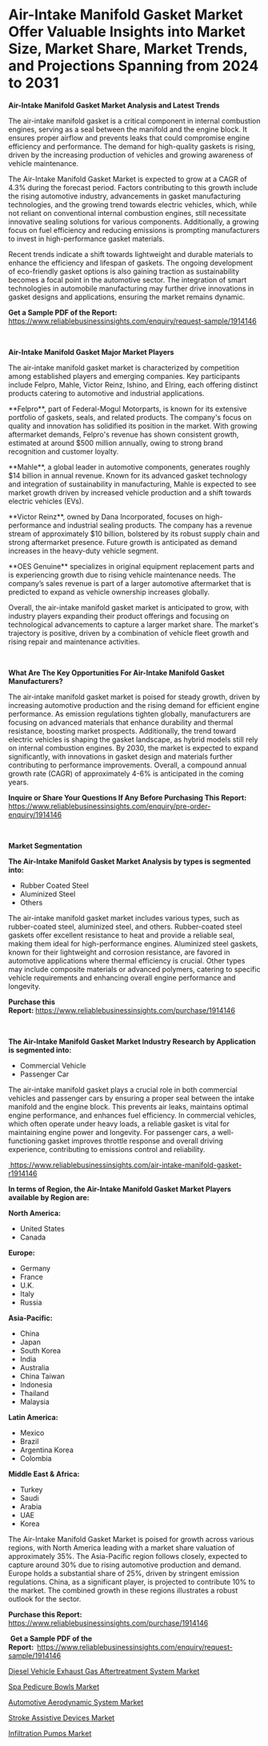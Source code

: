 <p><h1>Air-Intake Manifold Gasket Market Offer Valuable Insights into Market Size, Market Share, Market Trends, and Projections Spanning from 2024 to 2031</h1></p><p><strong>Air-Intake Manifold Gasket Market Analysis and Latest Trends</strong></p>
<p><p>The air-intake manifold gasket is a critical component in internal combustion engines, serving as a seal between the manifold and the engine block. It ensures proper airflow and prevents leaks that could compromise engine efficiency and performance. The demand for high-quality gaskets is rising, driven by the increasing production of vehicles and growing awareness of vehicle maintenance.</p><p>The Air-Intake Manifold Gasket Market is expected to grow at a CAGR of 4.3% during the forecast period. Factors contributing to this growth include the rising automotive industry, advancements in gasket manufacturing technologies, and the growing trend towards electric vehicles, which, while not reliant on conventional internal combustion engines, still necessitate innovative sealing solutions for various components. Additionally, a growing focus on fuel efficiency and reducing emissions is prompting manufacturers to invest in high-performance gasket materials.</p><p>Recent trends indicate a shift towards lightweight and durable materials to enhance the efficiency and lifespan of gaskets. The ongoing development of eco-friendly gasket options is also gaining traction as sustainability becomes a focal point in the automotive sector. The integration of smart technologies in automobile manufacturing may further drive innovations in gasket designs and applications, ensuring the market remains dynamic.</p></p>
<p><strong>Get a Sample PDF of the Report:&nbsp;</strong> <a href="https://www.reliablebusinessinsights.com/enquiry/request-sample/1914146?utm_campaign=1109&utm_medium=2&utm_source=Github&utm_content=ia&utm_term=04112024&utm_id=air-intake-manifold-gasket">https://www.reliablebusinessinsights.com/enquiry/request-sample/1914146</a></p>
<p>&nbsp;</p>
<p><strong>Air-Intake Manifold Gasket Major Market Players</strong></p>
<p><p>The air-intake manifold gasket market is characterized by competition among established players and emerging companies. Key participants include Felpro, Mahle, Victor Reinz, Ishino, and Elring, each offering distinct products catering to automotive and industrial applications.</p><p>**Felpro**, part of Federal-Mogul Motorparts, is known for its extensive portfolio of gaskets, seals, and related products. The company's focus on quality and innovation has solidified its position in the market. With growing aftermarket demands, Felpro's revenue has shown consistent growth, estimated at around $500 million annually, owing to strong brand recognition and customer loyalty.</p><p>**Mahle**, a global leader in automotive components, generates roughly $14 billion in annual revenue. Known for its advanced gasket technology and integration of sustainability in manufacturing, Mahle is expected to see market growth driven by increased vehicle production and a shift towards electric vehicles (EVs).</p><p>**Victor Reinz**, owned by Dana Incorporated, focuses on high-performance and industrial sealing products. The company has a revenue stream of approximately $10 billion, bolstered by its robust supply chain and strong aftermarket presence. Future growth is anticipated as demand increases in the heavy-duty vehicle segment.</p><p>**OES Genuine** specializes in original equipment replacement parts and is experiencing growth due to rising vehicle maintenance needs. The company’s sales revenue is part of a larger automotive aftermarket that is predicted to expand as vehicle ownership increases globally.</p><p>Overall, the air-intake manifold gasket market is anticipated to grow, with industry players expanding their product offerings and focusing on technological advancements to capture a larger market share. The market's trajectory is positive, driven by a combination of vehicle fleet growth and rising repair and maintenance activities.</p></p>
<p>&nbsp;</p>
<p><strong>What Are The Key Opportunities For Air-Intake Manifold Gasket Manufacturers?</strong></p>
<p><p>The air-intake manifold gasket market is poised for steady growth, driven by increasing automotive production and the rising demand for efficient engine performance. As emission regulations tighten globally, manufacturers are focusing on advanced materials that enhance durability and thermal resistance, boosting market prospects. Additionally, the trend toward electric vehicles is shaping the gasket landscape, as hybrid models still rely on internal combustion engines. By 2030, the market is expected to expand significantly, with innovations in gasket design and materials further contributing to performance improvements. Overall, a compound annual growth rate (CAGR) of approximately 4-6% is anticipated in the coming years.</p></p>
<p><strong>Inquire or Share Your Questions If Any Before Purchasing This Report:</strong> <a href="https://www.reliablebusinessinsights.com/enquiry/pre-order-enquiry/1914146?utm_campaign=1109&utm_medium=2&utm_source=Github&utm_content=ia&utm_term=04112024&utm_id=air-intake-manifold-gasket">https://www.reliablebusinessinsights.com/enquiry/pre-order-enquiry/1914146</a></p>
<p>&nbsp;</p>
<p><strong>Market Segmentation</strong></p>
<p><strong>The Air-Intake Manifold Gasket Market Analysis by types is segmented into:</strong></p>
<p><ul><li>Rubber Coated Steel</li><li>Aluminized Steel</li><li>Others</li></ul></p>
<p><p>The air-intake manifold gasket market includes various types, such as rubber-coated steel, aluminized steel, and others. Rubber-coated steel gaskets offer excellent resistance to heat and provide a reliable seal, making them ideal for high-performance engines. Aluminized steel gaskets, known for their lightweight and corrosion resistance, are favored in automotive applications where thermal efficiency is crucial. Other types may include composite materials or advanced polymers, catering to specific vehicle requirements and enhancing overall engine performance and longevity.</p></p>
<p><strong>Purchase this Report:&nbsp;</strong><a href="https://www.reliablebusinessinsights.com/purchase/1914146?utm_campaign=1109&utm_medium=2&utm_source=Github&utm_content=ia&utm_term=04112024&utm_id=air-intake-manifold-gasket">https://www.reliablebusinessinsights.com/purchase/1914146</a></p>
<p>&nbsp;</p>
<p><strong>The Air-Intake Manifold Gasket Market Industry Research by Application is segmented into:</strong></p>
<p><ul><li>Commercial Vehicle</li><li>Passenger Car</li></ul></p>
<p><p>The air-intake manifold gasket plays a crucial role in both commercial vehicles and passenger cars by ensuring a proper seal between the intake manifold and the engine block. This prevents air leaks, maintains optimal engine performance, and enhances fuel efficiency. In commercial vehicles, which often operate under heavy loads, a reliable gasket is vital for maintaining engine power and longevity. For passenger cars, a well-functioning gasket improves throttle response and overall driving experience, contributing to emissions control and reliability.</p></p>
<p><a href="https://www.reliablebusinessinsights.com/air-intake-manifold-gasket-r1914146?utm_campaign=1109&utm_medium=2&utm_source=Github&utm_content=ia&utm_term=04112024&utm_id=air-intake-manifold-gasket">&nbsp;https://www.reliablebusinessinsights.com/air-intake-manifold-gasket-r1914146</a></p>
<p><strong>In terms of Region, the Air-Intake Manifold Gasket Market Players available by Region are:</strong></p>
<p>
    <p> <strong> North America: </strong>
        <ul>
            <li>United States</li>
            <li>Canada</li>
        </ul>
        </p> 
    <p> <strong> Europe: </strong>
        <ul>
            <li>Germany</li>
            <li>France</li>
            <li>U.K.</li>
            <li>Italy</li>
            <li>Russia</li>
        </ul>
        </p> 
    <p> <strong> Asia-Pacific: </strong>
        <ul>
            <li>China</li>
            <li>Japan</li>
            <li>South Korea</li>
            <li>India</li>
            <li>Australia</li>
            <li>China Taiwan</li>
            <li>Indonesia</li>
            <li>Thailand</li>
            <li>Malaysia</li>
        </ul>
        </p> 
    <p> <strong> Latin America: </strong>
        <ul>
            <li>Mexico</li>
            <li>Brazil</li>
            <li>Argentina Korea</li>
            <li>Colombia</li>
        </ul>
        </p> 
    <p> <strong> Middle East & Africa: </strong>
        <ul>
            <li>Turkey</li>
            <li>Saudi</li>
            <li>Arabia</li>
            <li>UAE</li>
            <li>Korea</li>
        </ul>
    </p>
    </p>
<p><p>The Air-Intake Manifold Gasket Market is poised for growth across various regions, with North America leading with a market share valuation of approximately 35%. The Asia-Pacific region follows closely, expected to capture around 30% due to rising automotive production and demand. Europe holds a substantial share of 25%, driven by stringent emission regulations. China, as a significant player, is projected to contribute 10% to the market. The combined growth in these regions illustrates a robust outlook for the sector.</p></p>
<p><strong>Purchase this Report: </strong><a href="https://www.reliablebusinessinsights.com/purchase/1914146?utm_campaign=1109&utm_medium=2&utm_source=Github&utm_content=ia&utm_term=04112024&utm_id=air-intake-manifold-gasket">https://www.reliablebusinessinsights.com/purchase/1914146</a></p>
<p>&nbsp;<strong>Get a Sample PDF of the Report:&nbsp;&nbsp;</strong><a href="https://www.reliablebusinessinsights.com/enquiry/request-sample/1914146?utm_campaign=1109&utm_medium=2&utm_source=Github&utm_content=ia&utm_term=04112024&utm_id=air-intake-manifold-gasket">https://www.reliablebusinessinsights.com/enquiry/request-sample/1914146</a></p>
<p><strong></strong></p>
<p><p><a href="https://github.com/seraphinaqist/Market-Research-Report-List-1/blob/main/diesel-vehicle-exhaust-gas-aftertreatment-system-market.md?utm_campaign=1109&utm_medium=2&utm_source=Github&utm_content=ia&utm_term=04112024&utm_id=air-intake-manifold-gasket">Diesel Vehicle Exhaust Gas Aftertreatment System Market</a></p><p><a href="https://issuu.com/reportprime-2/docs/spa-pedicure-bowls-market-size-2030_e839e8ca323826?utm_campaign=1109&utm_medium=2&utm_source=Github&utm_content=ia&utm_term=04112024&utm_id=air-intake-manifold-gasket">Spa Pedicure Bowls Market</a></p><p><a href="https://github.com/stumpefzclearez/Market-Research-Report-List-1/blob/main/automotive-aerodynamic-system-market.md?utm_campaign=1109&utm_medium=2&utm_source=Github&utm_content=ia&utm_term=04112024&utm_id=air-intake-manifold-gasket">Automotive Aerodynamic System Market</a></p><p><a href="https://issuu.com/reportprime-2/docs/stroke-assistive-devices-market-siz_0bcf685c42a4f6?utm_campaign=1109&utm_medium=2&utm_source=Github&utm_content=ia&utm_term=04112024&utm_id=air-intake-manifold-gasket">Stroke Assistive Devices Market</a></p><p><a href="https://issuu.com/reportprime-2/docs/infiltration-pumps-market-size-2030_f9493f4dbe4531?utm_campaign=1109&utm_medium=2&utm_source=Github&utm_content=ia&utm_term=04112024&utm_id=air-intake-manifold-gasket">Infiltration Pumps Market</a></p></p>